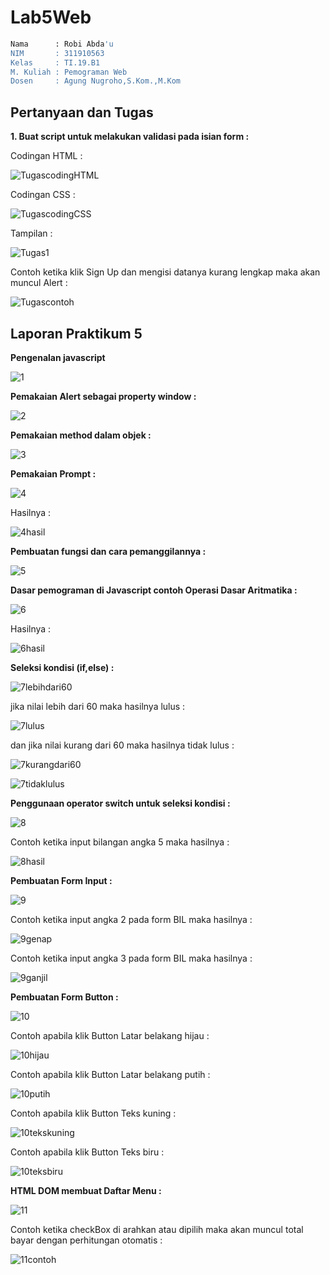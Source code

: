 # Lab5Web
```bash
Nama      : Robi Abda'u
NIM       : 311910563
Kelas     : TI.19.B1
M. Kuliah : Pemograman Web
Dosen     : Agung Nugroho,S.Kom.,M.Kom
```

## Pertanyaan dan Tugas

**1. Buat script untuk melakukan validasi pada isian form :**

Codingan HTML :

![TugascodingHTML](https://user-images.githubusercontent.com/81896427/116110770-2fd05680-a6e0-11eb-8793-b656569be760.png)

Codingan CSS :

![TugascodingCSS](https://user-images.githubusercontent.com/81896427/116110863-4a0a3480-a6e0-11eb-9bbe-b9c03f7a1918.png)

Tampilan :

![Tugas1](https://user-images.githubusercontent.com/81896427/116111123-8b024900-a6e0-11eb-85c2-f708f3601e5b.png)

Contoh ketika klik Sign Up dan mengisi datanya kurang lengkap maka akan muncul Alert : 

![Tugascontoh](https://user-images.githubusercontent.com/81896427/116111058-7a51d300-a6e0-11eb-9e18-82739f1aae65.png)





## Laporan Praktikum 5

**Pengenalan  javascript**

![1](https://user-images.githubusercontent.com/81896427/116103605-f1379d80-a6d9-11eb-810a-e6c58856a892.png)


**Pemakaian Alert sebagai property window :**

![2](https://user-images.githubusercontent.com/81896427/116103652-001e5000-a6da-11eb-9015-fb861f8d0766.png)


**Pemakaian method dalam objek :**

![3](https://user-images.githubusercontent.com/81896427/116103748-175d3d80-a6da-11eb-8782-60d39e69153c.png)


**Pemakaian Prompt :**

![4](https://user-images.githubusercontent.com/81896427/116103815-23e19600-a6da-11eb-965e-705cb9b80208.png)

Hasilnya :

![4hasil](https://user-images.githubusercontent.com/81896427/116103915-3b208380-a6da-11eb-813f-96e3e1d91644.png)

**Pembuatan fungsi dan cara pemanggilannya :** 

![5](https://user-images.githubusercontent.com/81896427/116103991-4a9fcc80-a6da-11eb-9982-c4e4bf994f51.png)

**Dasar pemograman di Javascript contoh Operasi Dasar Aritmatika :**

![6](https://user-images.githubusercontent.com/81896427/116104053-57bcbb80-a6da-11eb-8275-2c3a141cbd1d.png)

Hasilnya :

![6hasil](https://user-images.githubusercontent.com/81896427/116104749-e5001000-a6da-11eb-9d41-920a53a0df3a.png)

**Seleksi kondisi (if,else) :**

![7lebihdari60](https://user-images.githubusercontent.com/81896427/116105006-1d9fe980-a6db-11eb-94b1-5314cd1229b2.png)

jika nilai lebih dari 60 maka hasilnya lulus :

![7lulus](https://user-images.githubusercontent.com/81896427/116105091-2e505f80-a6db-11eb-89ff-0880f23f209b.png)

dan jika nilai kurang dari 60 maka hasilnya tidak lulus :

![7kurangdari60](https://user-images.githubusercontent.com/81896427/116105154-3f00d580-a6db-11eb-8404-edc1fabc13cd.png)

![7tidaklulus](https://user-images.githubusercontent.com/81896427/116105265-5a6be080-a6db-11eb-8511-c399afe69a6f.png)

**Penggunaan operator switch untuk seleksi kondisi :**

![8](https://user-images.githubusercontent.com/81896427/116105329-69eb2980-a6db-11eb-973a-00e037940a0d.png)

Contoh ketika input bilangan angka 5 maka hasilnya :

![8hasil](https://user-images.githubusercontent.com/81896427/116105424-838c7100-a6db-11eb-8325-00e5efe78800.png)

**Pembuatan Form Input :**

![9](https://user-images.githubusercontent.com/81896427/116105497-94d57d80-a6db-11eb-94ef-fc72ddccd6e2.png)

Contoh ketika input angka 2 pada form BIL maka hasilnya :

![9genap](https://user-images.githubusercontent.com/81896427/116105678-bcc4e100-a6db-11eb-9814-65d404d438aa.png)

Contoh ketika input angka 3 pada form BIL maka hasilnya : 

![9ganjil](https://user-images.githubusercontent.com/81896427/116105735-cc442a00-a6db-11eb-8407-c7d6d038116f.png)

**Pembuatan Form Button :**

![10](https://user-images.githubusercontent.com/81896427/116105919-f990d800-a6db-11eb-9105-bc1643ee949d.png)

Contoh apabila klik Button Latar belakang hijau :

![10hijau](https://user-images.githubusercontent.com/81896427/116106077-1a592d80-a6dc-11eb-96d7-c1b27d9df0b9.png)

Contoh apabila klik Button Latar belakang putih :

![10putih](https://user-images.githubusercontent.com/81896427/116106185-32c94800-a6dc-11eb-949d-15dd5eb06327.png)

Contoh apabila klik Button Teks kuning :

![10tekskuning](https://user-images.githubusercontent.com/81896427/116106468-52607080-a6dc-11eb-98f1-afab29b5b259.png)

Contoh apabila klik Button Teks biru :

![10teksbiru](https://user-images.githubusercontent.com/81896427/116106561-699f5e00-a6dc-11eb-81cc-64d36670298e.png)

**HTML DOM membuat Daftar Menu :**

![11](https://user-images.githubusercontent.com/81896427/116107427-3ad5b780-a6dd-11eb-9f4c-f4bc045dc7e7.png)

Contoh ketika checkBox di arahkan atau dipilih maka akan muncul total bayar dengan perhitungan otomatis : 

![11contoh](https://user-images.githubusercontent.com/81896427/116107509-4de88780-a6dd-11eb-8505-9c37fba93bdc.png)
